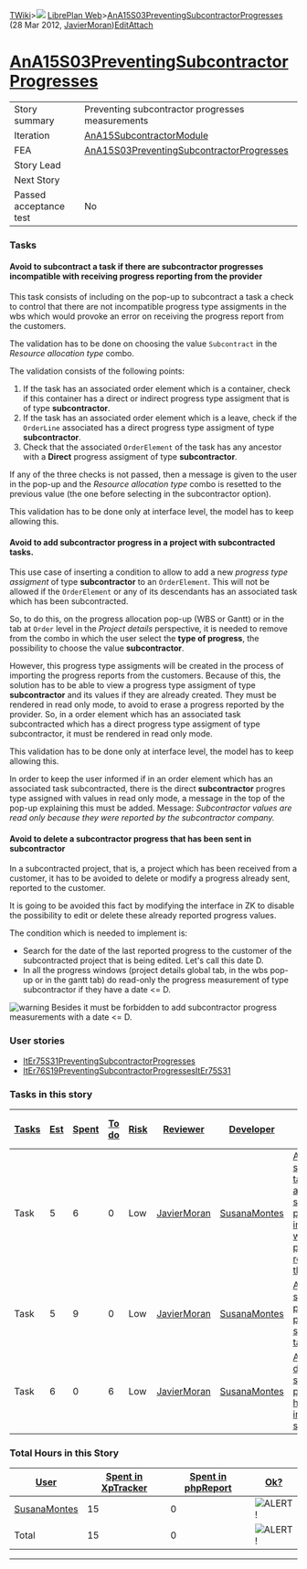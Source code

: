[TWiki](/twiki/Main/WebHome)&gt;![](/twiki/TWiki/TWikiDocGraphics/web-bg-small.gif) [LibrePlan Web](/twiki/LibrePlan/WebHome)&gt;[AnA15S03PreventingSubcontractorProgresses](http://wiki.libreplan-enterprise.com/twiki/LibrePlan/AnA15S03PreventingSubcontractorProgresses "Topic revision: 6 (28 Mar 2012 - 11:24:54)") (28 Mar 2012, [JavierMoran](/twiki/Main/JavierMoran))[Edit](http://wiki.libreplan-enterprise.com/twiki/bin/edit/LibrePlan/AnA15S03PreventingSubcontractorProgresses?t=1520337859 "Edit this topic text")[Attach](/twiki/bin/attach/LibrePlan/AnA15S03PreventingSubcontractorProgresses "Attach an image or document to this topic")

 [AnA15S03PreventingSubcontractorProgresses](/twiki/LibrePlan/AnA15S03PreventingSubcontractorProgresses)
====================================================================================================================================================================



|                        |                                                                                                                  |
|------------------------|------------------------------------------------------------------------------------------------------------------|
| Story summary          | Preventing subcontractor progresses measurements                                                                 |
| Iteration              | [AnA15SubcontractorModule](/twiki/LibrePlan/AnA15SubcontractorModule)                                   |
| FEA                    | [AnA15S03PreventingSubcontractorProgresses](/twiki/LibrePlan/AnA15S03PreventingSubcontractorProgresses) |
| Story Lead             |                                                                                                                  |
| Next Story             |                                                                                                                  |
| Passed acceptance test | No                                                                                                               |

###  Tasks



####  Avoid to subcontract a task if there are subcontractor progresses incompatible with receiving progress reporting from the provider

This task consists of including on the pop-up to subcontract a task a check to control that there are not incompatible progress type assigments in the wbs which would provoke an error on receiving the progress report from the customers.

The validation has to be done on choosing the value `Subcontract` in the *Resource allocation type* combo.

The validation consists of the following points:

1.  If the task has an associated order element which is a container, check if this container has a direct or indirect progress type assigment that is of type **subcontractor**.
2.  If the task has an associated order element which is a leave, check if the `OrderLine` associated has a direct progress type assigment of type **subcontractor**.
3.  Check that the associated `OrderElement` of the task has any ancestor with a **Direct** progress assigment of type **subcontractor**.

If any of the three checks is not passed, then a message is given to the user in the pop-up and the *Resource allocation type* combo is resetted to the previous value (the one before selecting in the subcontractor option).

This validation has to be done only at interface level, the model has to keep allowing this.



####  Avoid to add subcontractor progress in a project with subcontracted tasks.

This use case of inserting a condition to allow to add a new *progress type assigment* of type **subcontractor** to an `OrderElement`. This will not be allowed if the `OrderElement` or any of its descendants has an associated task which has been subcontracted.

So, to do this, on the progress allocation pop-up (WBS or Gantt) or in the tab at `Order` level in the *Project details* perspective, it is needed to remove from the combo in which the user select the **type of progress**, the possibility to choose the value **subcontractor**.

However, this progress type assigments will be created in the process of importing the progress reports from the customers. Because of this, the solution has to be able to view a progress type assigment of type **subcontractor** and its values if they are already created. They must be rendered in read only mode, to avoid to erase a progress reported by the provider. So, in a order element which has an associated task subcontracted which has a direct progress type assigment of type subcontractor, it must be rendered in read only mode.

This validation has to be done only at interface level, the model has to keep allowing this.

In order to keep the user informed if in an order element which has an associated task subcontracted, there is the direct **subcontractor** progres type assigned with values in read only mode, a message in the top of the pop-up explaining this must be added. Message: *Subcontractor values are read only because they were reported by the subcontractor company.*



####  Avoid to delete a subcontractor progress that has been sent in subcontractor

In a subcontracted project, that is, a project which has been received from a customer, it has to be avoided to delete or modify a progress already sent, reported to the customer.

It is going to be avoided this fact by modifying the interface in ZK to disable the possibility to edit or delete these already reported progress values.

The condition which is needed to implement is:

-   Search for the date of the last reported progress to the customer of the subcontracted project that is being edited. Let's call this date D.
-   In all the progress windows (project details global tab, in the wbs pop-up or in the gantt tab) do read-only the progress measurement of type subcontractor if they have a date &lt;= D.

![warning](/twiki/TWiki/TWikiDocGraphics/warning.gif) Besides it must be forbidden to add subcontractor progress measurements with a date &lt;= D.

###  User stories

-   [ItEr75S31PreventingSubcontractorProgresses](/twiki/LibrePlan/ItEr75S31PreventingSubcontractorProgresses)
-   [ItEr76S19PreventingSubcontractorProgressesItEr75S31](/twiki/LibrePlan/ItEr76S19PreventingSubcontractorProgressesItEr75S31)

###  Tasks in this story



| [Tasks](http://wiki.libreplan-enterprise.com/twiki/LibrePlan/AnA15S03PreventingSubcontractorProgresses?sortcol=0;table=2;up=0#sorted_table "Sort by this column") | [Est](http://wiki.libreplan-enterprise.com/twiki/LibrePlan/AnA15S03PreventingSubcontractorProgresses?sortcol=1;table=2;up=0#sorted_table "Sort by this column") | [Spent](http://wiki.libreplan-enterprise.com/twiki/LibrePlan/AnA15S03PreventingSubcontractorProgresses?sortcol=2;table=2;up=0#sorted_table "Sort by this column") | [To do](http://wiki.libreplan-enterprise.com/twiki/LibrePlan/AnA15S03PreventingSubcontractorProgresses?sortcol=3;table=2;up=0#sorted_table "Sort by this column") | [Risk](http://wiki.libreplan-enterprise.com/twiki/LibrePlan/AnA15S03PreventingSubcontractorProgresses?sortcol=4;table=2;up=0#sorted_table "Sort by this column") | [Reviewer](http://wiki.libreplan-enterprise.com/twiki/LibrePlan/AnA15S03PreventingSubcontractorProgresses?sortcol=5;table=2;up=0#sorted_table "Sort by this column") | [Developer](http://wiki.libreplan-enterprise.com/twiki/LibrePlan/AnA15S03PreventingSubcontractorProgresses?sortcol=6;table=2;up=0#sorted_table "Sort by this column") | [Task Name](http://wiki.libreplan-enterprise.com/twiki/LibrePlan/AnA15S03PreventingSubcontractorProgresses?sortcol=7;table=2;up=0#sorted_table "Sort by this column")                                  | [Start Date](http://wiki.libreplan-enterprise.com/twiki/LibrePlan/AnA15S03PreventingSubcontractorProgresses?sortcol=8;table=2;up=0#sorted_table "Sort by this column") | [Est End Date](http://wiki.libreplan-enterprise.com/twiki/LibrePlan/AnA15S03PreventingSubcontractorProgresses?sortcol=9;table=2;up=0#sorted_table "Sort by this column") | [End Date](http://wiki.libreplan-enterprise.com/twiki/LibrePlan/AnA15S03PreventingSubcontractorProgresses?sortcol=10;table=2;up=0#sorted_table "Sort by this column") |
|----------------------------------------------------------------------------------------------------------------------------------------------------------------------------|--------------------------------------------------------------------------------------------------------------------------------------------------------------------------|----------------------------------------------------------------------------------------------------------------------------------------------------------------------------|----------------------------------------------------------------------------------------------------------------------------------------------------------------------------|---------------------------------------------------------------------------------------------------------------------------------------------------------------------------|-------------------------------------------------------------------------------------------------------------------------------------------------------------------------------|--------------------------------------------------------------------------------------------------------------------------------------------------------------------------------|-----------------------------------------------------------------------------------------------------------------------------------------------------------------------------------------------------------------|---------------------------------------------------------------------------------------------------------------------------------------------------------------------------------|-----------------------------------------------------------------------------------------------------------------------------------------------------------------------------------|--------------------------------------------------------------------------------------------------------------------------------------------------------------------------------|
| Task                                                                                                                                                                       | 5                                                                                                                                                                        | 6                                                                                                                                                                          | 0                                                                                                                                                                          | Low                                                                                                                                                                       | [JavierMoran](/twiki/Main/JavierMoran)                                                                                                                               | [SusanaMontes](/twiki/Main/SusanaMontes)                                                                                                                              | [Avoid to subcontract a task if there are subcontractor progresses incompatible with receiving progress reporting from the provider](/twiki/LibrePlan/AnA15S03PreventingSubcontractorProgresses#TasK1) |                                                                                                                                                                                 |                                                                                                                                                                                   |                                                                                                                                                                                |
| Task                                                                                                                                                                       | 5                                                                                                                                                                        | 9                                                                                                                                                                          | 0                                                                                                                                                                          | Low                                                                                                                                                                       | [JavierMoran](/twiki/Main/JavierMoran)                                                                                                                               | [SusanaMontes](/twiki/Main/SusanaMontes)                                                                                                                              | [Avoid to add subcontractor progress in a project with subcontracted tasks.](/twiki/LibrePlan/AnA15S03PreventingSubcontractorProgresses#TasK2)                                                         |                                                                                                                                                                                 |                                                                                                                                                                                   |                                                                                                                                                                                |
| Task                                                                                                                                                                       | 6                                                                                                                                                                        | 0                                                                                                                                                                          | 6                                                                                                                                                                          | Low                                                                                                                                                                       | [JavierMoran](/twiki/Main/JavierMoran)                                                                                                                               | [SusanaMontes](/twiki/Main/SusanaMontes)                                                                                                                              | [Avoid to delete a subcontractor progress that has been sent in subcontractor.](/twiki/LibrePlan/AnA15S03PreventingSubcontractorProgresses#TasK3)                                                      |                                                                                                                                                                                 |                                                                                                                                                                                   |                                                                                                                                                                                |

###  Total Hours in this Story

| [User](http://wiki.libreplan-enterprise.com/twiki/LibrePlan/AnA15S03PreventingSubcontractorProgresses?sortcol=0;table=3;up=0#sorted_table "Sort by this column") | [Spent in XpTracker](http://wiki.libreplan-enterprise.com/twiki/LibrePlan/AnA15S03PreventingSubcontractorProgresses?sortcol=1;table=3;up=0#sorted_table "Sort by this column") | [Spent in phpReport](http://wiki.libreplan-enterprise.com/twiki/LibrePlan/AnA15S03PreventingSubcontractorProgresses?sortcol=2;table=3;up=0#sorted_table "Sort by this column") | [Ok?](http://wiki.libreplan-enterprise.com/twiki/LibrePlan/AnA15S03PreventingSubcontractorProgresses?sortcol=3;table=3;up=0#sorted_table "Sort by this column") |
|---------------------------------------------------------------------------------------------------------------------------------------------------------------------------|-----------------------------------------------------------------------------------------------------------------------------------------------------------------------------------------|-----------------------------------------------------------------------------------------------------------------------------------------------------------------------------------------|--------------------------------------------------------------------------------------------------------------------------------------------------------------------------|
| [SusanaMontes](/twiki/Main/SusanaMontes)                                                                                                                         | 15                                                                                                                                                                                      | 0                                                                                                                                                                                       | ![ALERT!](/twiki/TWiki/TWikiDocGraphics/warning.gif "ALERT!")                                                                                                        |
| Total                                                                                                                                                                     | 15                                                                                                                                                                                      | 0                                                                                                                                                                                       | ![ALERT!](/twiki/TWiki/TWikiDocGraphics/warning.gif "ALERT!")                                                                                                        |

------------------------------------------------------------------------
